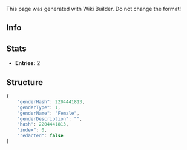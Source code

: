 <span class="wiki-builder">This page was generated with Wiki Builder. Do not change the format!</span>

## Info

## Stats
* **Entries:** 2

## Structure
```javascript
{
    "genderHash": 2204441813,
    "genderType": 1,
    "genderName": "Female",
    "genderDescription": "",
    "hash": 2204441813,
    "index": 0,
    "redacted": false
}
```
